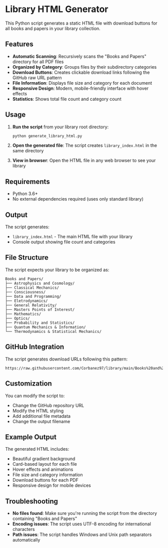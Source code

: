 # Library HTML Generator

This Python script generates a static HTML file with download buttons for all books and papers in your library collection.

## Features

- **Automatic Scanning**: Recursively scans the "Books and Papers" directory for all PDF files
- **Organized by Category**: Groups files by their subdirectory categories
- **Download Buttons**: Creates clickable download links following the GitHub raw URL pattern
- **File Information**: Displays file size and category for each document
- **Responsive Design**: Modern, mobile-friendly interface with hover effects
- **Statistics**: Shows total file count and category count

## Usage

1. **Run the script** from your library root directory:
   ```bash
   python generate_library_html.py
   ```

2. **Open the generated file**: The script creates `library_index.html` in the same directory

3. **View in browser**: Open the HTML file in any web browser to see your library

## Requirements

- Python 3.6+
- No external dependencies required (uses only standard library)

## Output

The script generates:
- `library_index.html` - The main HTML file with your library
- Console output showing file count and categories

## File Structure

The script expects your library to be organized as:
```
Books and Papers/
├── Astrophysics and Cosmology/
├── Classical Mechanics/
├── Consciousness/
├── Data and Programming/
├── Eletrodynamics/
├── General Relativity/
├── Masters Points of Interest/
├── Mathematics/
├── Optics/
├── Probability and Statistics/
├── Quantum Mechanics & Information/
└── Thermodynamics & Statistical Mechanics/
```

## GitHub Integration

The script generates download URLs following this pattern:
```
https://raw.githubusercontent.com/Corbanez97/library/main/Books%20and%20Papers/[Category]/[Filename].pdf
```

## Customization

You can modify the script to:
- Change the GitHub repository URL
- Modify the HTML styling
- Add additional file metadata
- Change the output filename

## Example Output

The generated HTML includes:
- Beautiful gradient background
- Card-based layout for each file
- Hover effects and animations
- File size and category information
- Download buttons for each PDF
- Responsive design for mobile devices

## Troubleshooting

- **No files found**: Make sure you're running the script from the directory containing "Books and Papers"
- **Encoding issues**: The script uses UTF-8 encoding for international characters
- **Path issues**: The script handles Windows and Unix path separators automatically
